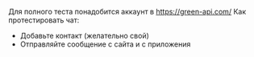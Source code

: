 Для полного теста понадобится аккаунт в https://green-api.com/
Как протестировать чат:
- Добавьте контакт (желательно свой)
- Отправляйте сообщение с сайта и с приложения
